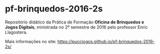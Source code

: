 # pf-brinquedos-2016-2s

Repositório didático da Prática de Formação **Oficina de Brinquedos e Jogos Digitais**, ministrada no 2º semestre de 2016 pelo professor Enric Llagostera.

Mais informações no site: https://puccjogos.github.io/pf-brinquedos-2016-2s/
